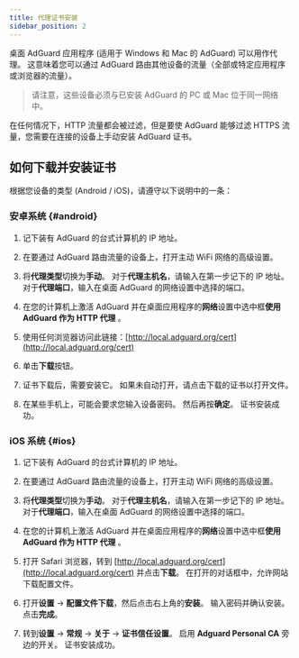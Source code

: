```yaml
---
title: 代理证书安装
sidebar_position: 2
---
```


桌面 AdGuard 应用程序 (适用于 Windows 和 Mac 的 AdGuard) 可以用作代理。 这意味着您可以通过 AdGuard 路由其他设备的流量（全部或特定应用程序或浏览器的流量）。

> 请注意，这些设备必须与已安装 AdGuard 的 PC 或 Mac 位于同一网络中。

在任何情况下，HTTP 流量都会被过滤，但是要使 AdGuard 能够过滤 HTTPS 流量，您需要在连接的设备上手动安装 AdGuard 证书。

## 如何下载并安装证书

根据您设备的类型 (Android / iOS)，请遵守以下说明中的一条：

### 安卓系统 {#android}

1. 记下装有 AdGuard 的台式计算机的 IP 地址。

2. 在要通过 AdGuard 路由流量的设备上，打开主动 WiFi 网络的高级设置。

3. 将**代理类型**切换为**手动**。 对于**代理主机名**，请输入在第一步记下的 IP 地址。 对于**代理端口**，输入在桌面 AdGuard 的网络设置中选择的端口。

4. 在您的计算机上激活 AdGuard 并在桌面应用程序的**网络**设置中选中框**使用 AdGuard 作为 HTTP 代理** 。

5. 使用任何浏览器访问此链接：[http://local.adguard.org/cert](http://local.adguard.org/cert)

6. 单击**下载**按钮。

7. 证书下载后，需要安装它。 如果未自动打开，请点击下载的证书以打开文件。

8. 在某些手机上，可能会要求您输入设备密码。 然后再按**确定**。 证书安装成功。

### iOS 系统 {#ios}

1. 记下装有 AdGuard 的台式计算机的 IP 地址。

2. 在要通过 AdGuard 路由流量的设备上，打开主动 WiFi 网络的高级设置。

3. 将**代理类型**切换为**手动**。 对于**代理主机名**，请输入在第一步记下的 IP 地址。 对于**代理端口**，输入在桌面 AdGuard 的网络设置中选择的端口。

4. 在您的计算机上激活 AdGuard 并在桌面应用程序的**网络**设置中选中框**使用 AdGuard 作为 HTTP 代理** 。

5. 打开 Safari 浏览器，转到 [http://local.adguard.org/cert](http://local.adguard.org/cert) 并点击**下载**。 在打开的对话框中，允许网站下载配置文件。

6. 打开**设置** -> **配置文件下载**，然后点击右上角的**安装**。 输入密码并确认安装。 点击**完成**。

7. 转到**设置** -> **常规** -> **关于** -> **证书信任设置**。 启用 **Adguard Personal CA** 旁边的开关。 证书安装成功。